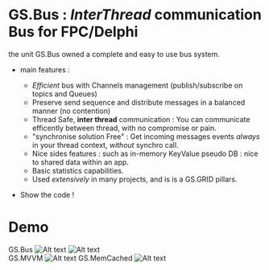 # GS.Bus : *InterThread* communication Bus for FPC/Delphi
  
  the unit GS.Bus owned a complete and easy to use bus system.
  
- main features : 
  - *Efficient* bus with Channels management (publish/subscribe on topics and Queues)
  - Preserve send sequence and distribute messages in a balanced manner (no contention)
  - Thread Safe, **inter thread** communication : You can communicate efficently between thread, with no compromise or pain.
  - "synchronise solution Free" : Get incoming messages events *always* in your thread context, *without* synchro call.
  - Nice sides features : such as in-memory KeyValue pseudo DB : nice to shared data within an app.
  - Basic statistics capabilities.
  - Used *extensively* in many projects, and is is a GS.GRID pillars.
  
- Show the code !





# Demo
  GS.Bus
  ![Alt text](/../master/Ressources/busbench.png?raw=true "")
  ![Alt text](/../master/Ressources/busbench_kv.png?raw=true "")  
  GS.MVVM
  ![Alt text](/../master/Ressources/mvvm.png?raw=true "")
  GS.MemCached
  ![Alt text](/../master/Ressources/memcached.png?raw=true "")

 
    
  